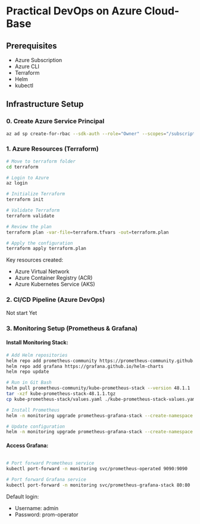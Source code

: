 # Practical DevOps on Azure Cloud-Base

<!-- ## Architecture Overview
This project implements a microservices architecture on Azure Kubernetes Service, consisting of three main services:
- Frontend Service
- Backend Service
- MongoDB Database -->

## Prerequisites
- Azure Subscription
- Azure CLI
- Terraform
- Helm
- kubectl
<!-- - Azure DevOps Account -->

## Infrastructure Setup

### 0. Create Azure Service Principal
```bash
az ad sp create-for-rbac --sdk-auth --role="Owner" --scopes="/subscriptions/xx-xxxx-" -n "practical-devops"
```

### 1. Azure Resources (Terraform)
```bash
# Move to terraform folder
cd terraform

# Login to Azure
az login

# Initialize Terraform
terraform init

# Validate Terraform
terraform validate

# Review the plan
terraform plan -var-file=terraform.tfvars -out=terraform.plan

# Apply the configuration
terraform apply terraform.plan
```

Key resources created:
- Azure Virtual Network
- Azure Container Registry (ACR)
- Azure Kubernetes Service (AKS)

### 2. CI/CD Pipeline (Azure DevOps)
Not start Yet
<!-- 
#### Setup Steps:
1. Create Azure DevOps Project
2. Configure Service Connections
3. Create Variable Groups for environments
4. Import pipeline definitions

#### Pipeline Structure:
```
└── repository root
    ├── azure-pipelines.yml
    ├── frontend/
    │   ├── azure-pipelines.yml
    │   ├── Dockerfile
    │   └── k8s/
    │       └── deployment.yaml
    ├── backend/
    │   ├── azure-pipelines.yml
    │   ├── Dockerfile
    │   └── k8s/
    │       └── deployment.yaml
    └── mongodb/
        ├── azure-pipelines.yml
        ├── Dockerfile
        └── k8s/
            └── deployment.yaml
``` -->

### 3. Monitoring Setup (Prometheus & Grafana)

#### Install Monitoring Stack:
```bash
# Add Helm repositories
helm repo add prometheus-community https://prometheus-community.github.io/helm-charts
helm repo add grafana https://grafana.github.io/helm-charts
helm repo update

# Run in Git Bash
helm pull prometheus-community/kube-prometheus-stack --version 48.1.1
tar -xzf kube-prometheus-stack-48.1.1.tgz
cp kube-prometheus-stack/values.yaml ./kube-prometheus-stack-values.yaml

# Install Prometheus
helm -n monitoring upgrade prometheus-grafana-stack --create-namespace --install -f kube-prometheus-stack-values.yaml kube-prometheus-stack

# Update configuration
helm -n monitoring upgrade prometheus-grafana-stack --create-namespace -f kube-prometheus-stack-values.yaml kube-prometheus-stack
```

#### Access Grafana:
```bash

# Port forward Prometheus service
kubectl port-forward -n monitoring svc/prometheus-operated 9090:9090

# Port forward Grafana service
kubectl port-forward -n monitoring svc/prometheus-grafana-stack 80:80
```

Default login:
- Username: admin
- Password: prom-operator